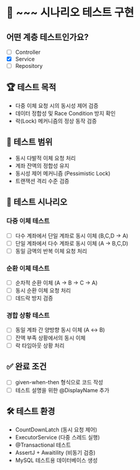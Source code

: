 # 🧪 ~~~ 시나리오 테스트 구현

<!-- 아래 항목들은 모두 예시입니다. -->

## 어떤 계층 테스트인가요?
- [ ] Controller
- [x] Service
- [ ] Repository

## 🏆 테스트 목적
- 다중 이체 요청 시의 동시성 제어 검증
- 데이터 정합성 및 Race Condition 방지 확인  
- 락(Lock) 메커니즘의 정상 동작 검증

## 📌 테스트 범위
- 동시 다발적 이체 요청 처리
- 계좌 잔액의 정합성 유지
- 동시성 제어 메커니즘 (Pessimistic Lock)
- 트랜잭션 격리 수준 검증

## 📝 테스트 시나리오

### 다중 이체 테스트
- [ ] 다수 계좌에서 단일 계좌로 동시 이체 (B,C,D → A)
- [ ] 단일 계좌에서 다수 계좌로 동시 이체 (A → B,C,D) 
- [ ] 동일 금액의 반복 이체 요청 처리

### 순환 이체 테스트  
- [ ] 순차적 순환 이체 (A → B → C → A)
- [ ] 동시 순환 이체 요청 처리
- [ ] 데드락 방지 검증

### 경합 상황 테스트
- [ ] 동일 계좌 간 양방향 동시 이체 (A ↔ B)
- [ ] 잔액 부족 상황에서의 동시 이체
- [ ] 락 타임아웃 상황 처리

## ✅ 완료 조건
- [ ] given-when-then 형식으로 코드 작성
- [ ] 테스트 설명을 위한 @DisplayName 추가

## 🛠 테스트 환경
- CountDownLatch (동시 요청 제어)
- ExecutorService (다중 스레드 실행)
- @Transactional 테스트
- AssertJ + Awaitility (비동기 검증)
- MySQL 테스트용 데이터베이스 생성
